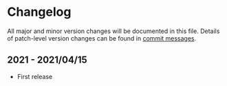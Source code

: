 # Changelog
All major and minor version changes will be documented in this file. Details of
patch-level version changes can be found in [commit messages](../../commits/master).

## 2021 - 2021/04/15
- First release
